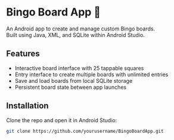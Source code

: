 # Bingo Board App 🎯

An Android app to create and manage custom Bingo boards.  
Built using Java, XML, and SQLite within Android Studio.

## Features
- Interactive board interface with 25 tappable squares
- Entry interface to create multiple boards with unlimited entries
- Save and load boards from local SQLite storage
- Persistent board state between app launches

## Installation
Clone the repo and open it in Android Studio:

```bash
git clone https://github.com/yourusername/BingoBoardApp.git

